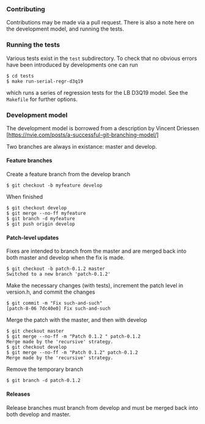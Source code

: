 
### Contributing

Contributions may be made via a pull request. There is also a note
here on the development model, and running the tests.

### Running the tests

Various tests exist in the `test` subdirectory. To check that no
obvious errors have been introduced by developments one can run
```
$ cd tests
$ make run-serial-regr-d3q19
```
which runs a series of regression tests for the LB D3Q19 model.
See the `Makefile` for further options.


### Development model

The development model is borrowed from a description by Vincent Driessen
[https://nvie.com/posts/a-successful-git-branching-model/]

Two branches are always in existance: master and develop.

#### Feature branches

Create a feature branch from the develop branch
```
$ git checkout -b myfeature develop
```

When finished
```
$ git checkout develop
$ git merge --no-ff myfeature
$ git branch -d myfeature
$ git push origin develop
```

#### Patch-level updates

Fixes are intended to branch from the master and are merged back into
both master and develop when the fix is made.

```
$ git checkout -b patch-0.1.2 master
Switched to a new branch 'patch-0.1.2'
```
Make the necessary changes (with tests), increment the patch level in
version.h, and commit the changes
```
$ git commit -m "Fix such-and-such"
[patch-8-06 7dc40e0] Fix such-and-such
```

Merge the patch with the master, and then with develop
```
$ git checkout master
$ git merge --no-ff -m "Patch 0.1.2 " patch-0.1.2
Merge made by the 'recursive' strategy.
$ git checkout develop
$ git merge --no-ff -m "Patch 0.1.2" patch-0.1.2
Merge made by the 'recursive' strategy.
```

Remove the temporary branch
```
$ git branch -d patch-0.1.2
```

#### Releases

Release branches must branch from develop and must be merged back into both
develop and master.
